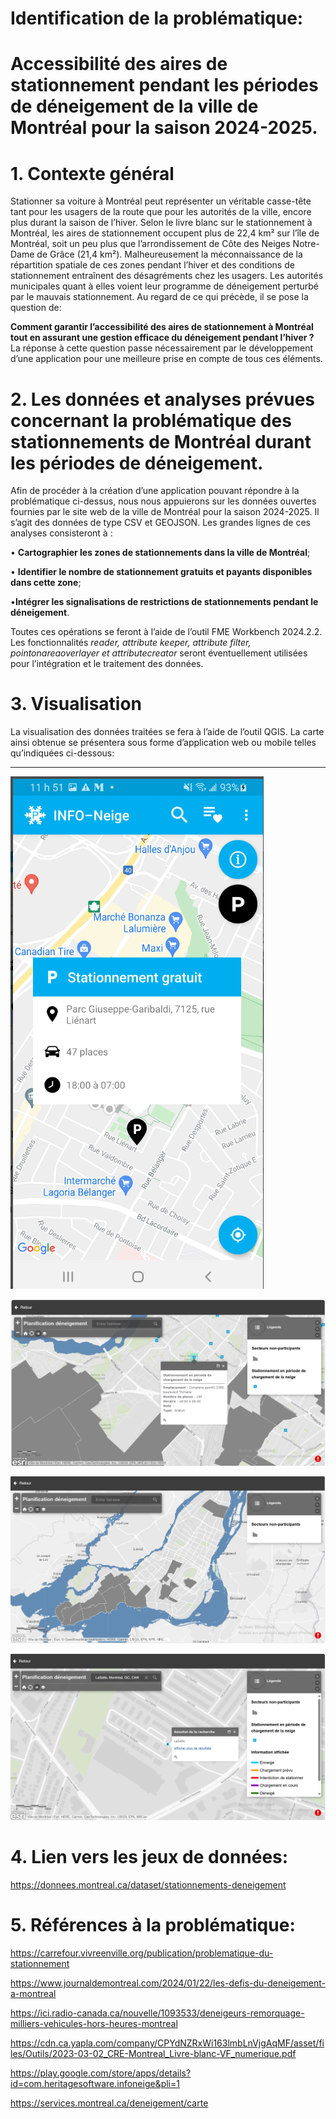 # Identification de la problématique:
# Accessibilité des aires de stationnement pendant les périodes de déneigement de la ville de Montréal pour la saison 2024-2025.

# 1. **Contexte général**
Stationner sa voiture à Montréal peut représenter un véritable casse-tête tant pour les usagers de la route que pour les autorités de la ville, encore plus durant la saison de l’hiver. Selon le livre blanc sur le stationnement à Montréal, les aires de stationnement occupent plus de 22,4 km² sur l’île de Montréal, soit un peu plus que l’arrondissement de Côte des Neiges Notre-Dame de Grâce (21,4 km²). Malheureusement la méconnaissance de la répartition spatiale de ces zones pendant l’hiver et des conditions de stationnement entraînent des désagréments chez les usagers. Les autorités municipales quant à elles voient leur programme de déneigement perturbé par le mauvais stationnement.
Au regard de ce qui précède, il se pose la question de:

**Comment garantir l’accessibilité des aires de stationnement à Montréal tout en assurant une gestion efficace du déneigement pendant l’hiver ?**
La réponse à cette question passe nécessairement par le développement d’une application pour une meilleure prise en compte de tous ces éléments.

# 2. **Les données et analyses prévues concernant la problématique des stationnements de Montréal durant les périodes de déneigement.**
Afin de procéder à la création d’une application pouvant répondre à la problématique ci-dessus, nous nous appuierons sur les données ouvertes fournies par le site web de la ville de Montréal pour la saison 2024-2025. Il s’agit des données de type CSV et GEOJSON. Les grandes lignes de ces analyses consisteront à :

• **Cartographier les zones de stationnements dans la ville de Montréal**;

• **Identifier le nombre de stationnement gratuits et payants disponibles dans cette zone**;

•**Intégrer les signalisations de restrictions de stationnements pendant le déneigement**.

Toutes ces opérations se feront à l’aide de l’outil FME Workbench 2024.2.2. Les fonctionnalités *reader, attribute keeper, attribute filter, pointonareaoverlayer et attributecreator* seront éventuellement utilisées pour l’intégration et le traitement des données.

# 3. **Visualisation**
La visualisation des données traitées se fera à l’aide de l’outil QGIS. La carte ainsi obtenue se présentera sous forme d’application web ou mobile telles qu’indiquées ci-dessous:
_ _ _ 
![alt text](<Capture d’écran 2025-01-27 200552.png>) 

![alt text](<Capture d’écran 2025-01-26 151536.png>) 

![alt text](<Capture d’écran 2025-01-26 151817.png>) 

![alt text](<Capture d’écran 2025-01-26 152013.png>)


# 4. **Lien vers les jeux de données:**

https://donnees.montreal.ca/dataset/stationnements-deneigement

# 5. **Références à la problématique:**

https://carrefour.vivreenville.org/publication/problematique-du-stationnement

https://www.journaldemontreal.com/2024/01/22/les-defis-du-deneigement-a-montreal

https://ici.radio-canada.ca/nouvelle/1093533/deneigeurs-remorquage-milliers-vehicules-hors-heures-montreal


https://cdn.ca.yapla.com/company/CPYdNZRxWi163lmbLnVjgAqMF/asset/files/Outils/2023-03-02_CRE-Montreal_Livre-blanc-VF_numerique.pdf

https://play.google.com/store/apps/details?id=com.heritagesoftware.infoneige&pli=1

https://services.montreal.ca/deneigement/carte

